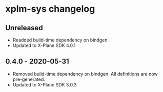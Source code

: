 # xplm-sys changelog

## Unreleased

* Readded build-time dependency on bindgen.
* Updated to X-Plane SDK 4.0.1

## 0.4.0 - 2020-05-31

* Removed build-time dependency on bindgen. All definitions are now pre-generated.
* Updated to X-Plane SDK 3.0.3

